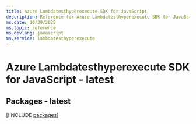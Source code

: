 ```yaml
---
title: Azure Lambdatesthyperexecute SDK for JavaScript
description: Reference for Azure Lambdatesthyperexecute SDK for JavaScript
ms.date: 10/29/2025
ms.topic: reference
ms.devlang: javascript
ms.service: lambdatesthyperexecute
---
```

# Azure Lambdatesthyperexecute SDK for JavaScript - latest
## Packages - latest
[!INCLUDE [packages](lambdatesthyperexecute-index.md)]